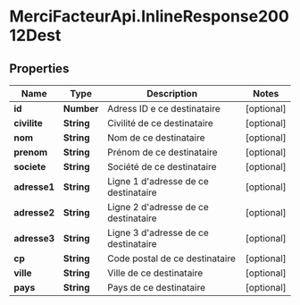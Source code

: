 # MerciFacteurApi.InlineResponse20012Dest

## Properties
Name | Type | Description | Notes
------------ | ------------- | ------------- | -------------
**id** | **Number** | Adress ID e ce destinataire | [optional] 
**civilite** | **String** | Civilité de ce destinataire | [optional] 
**nom** | **String** | Nom de ce destinataire | [optional] 
**prenom** | **String** | Prénom de ce destinataire | [optional] 
**societe** | **String** | Société de ce destinataire | [optional] 
**adresse1** | **String** | Ligne 1 d&#x27;adresse de ce destinataire | [optional] 
**adresse2** | **String** | Ligne 2 d&#x27;adresse de ce destinataire | [optional] 
**adresse3** | **String** | Ligne 3 d&#x27;adresse de ce destinataire | [optional] 
**cp** | **String** | Code postal de ce destinataire | [optional] 
**ville** | **String** | Ville de ce destinataire | [optional] 
**pays** | **String** | Pays de ce destinataire | [optional] 
